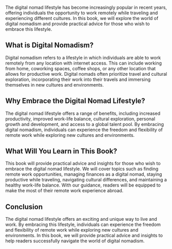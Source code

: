 
The digital nomad lifestyle has become increasingly popular in recent years, offering individuals the opportunity to work remotely while traveling and experiencing different cultures. In this book, we will explore the world of digital nomadism and provide practical advice for those who wish to embrace this lifestyle.

What is Digital Nomadism?
-------------------------

Digital nomadism refers to a lifestyle in which individuals are able to work remotely from any location with internet access. This can include working from home, coworking spaces, coffee shops, or any other location that allows for productive work. Digital nomads often prioritize travel and cultural exploration, incorporating their work into their travels and immersing themselves in new cultures and environments.

Why Embrace the Digital Nomad Lifestyle?
----------------------------------------

The digital nomad lifestyle offers a range of benefits, including increased productivity, improved work-life balance, cultural exploration, personal growth and development, and access to a global talent pool. By embracing digital nomadism, individuals can experience the freedom and flexibility of remote work while exploring new cultures and environments.

What Will You Learn in This Book?
---------------------------------

This book will provide practical advice and insights for those who wish to embrace the digital nomad lifestyle. We will cover topics such as finding remote work opportunities, managing finances as a digital nomad, staying productive while traveling, navigating cultural differences, and maintaining a healthy work-life balance. With our guidance, readers will be equipped to make the most of their remote work experience abroad.

Conclusion
----------

The digital nomad lifestyle offers an exciting and unique way to live and work. By embracing this lifestyle, individuals can experience the freedom and flexibility of remote work while exploring new cultures and environments. In this book, we will provide practical advice and insights to help readers successfully navigate the world of digital nomadism.

